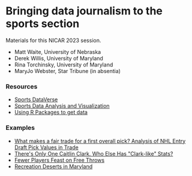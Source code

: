 # Bringing data journalism to the sports section

Materials for this NICAR 2023 session.

* Matt Waite, University of Nebraska
* Derek Willis, University of Maryland
* Rina Torchinsky, University of Maryland
* MaryJo Webster, Star Tribune (in absentia)

### Resources

* [Sports DataVerse](https://sportsdataverse.org/)
* [Sports Data Analysis and Visualization](https://www.thescoop.org/sports/)
* [Using R Packages to get data](https://www.thescoop.org/sports/usingpackages.html)

### Examples

* [What makes a fair trade for a first overall pick? Analysis of NHL Entry Draft Pick Values in Trade](https://jetsonku.github.io/sportsdatablog/2022/12/05/nhl-draft-pick-value/)
* [There's Only One Caitlin Clark. Who Else Has "Clark-like" Stats?](https://herhoopstats.substack.com/p/theres-only-one-caitlin-clark-who)
* [Fewer Players Feast on Free Throws](https://herhoopstats.substack.com/p/ncaa-wbb-2022-free-throw-feast)
* [Recreation Deserts in Maryland](https://github.com/rinatorch/jour479x_fall_2022/tree/main/presentations)
